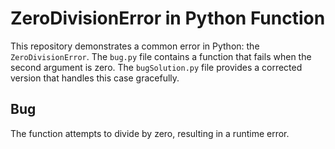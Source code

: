 # ZeroDivisionError in Python Function

This repository demonstrates a common error in Python: the `ZeroDivisionError`. The `bug.py` file contains a function that fails when the second argument is zero.  The `bugSolution.py` file provides a corrected version that handles this case gracefully.

## Bug
The function attempts to divide by zero, resulting in a runtime error.